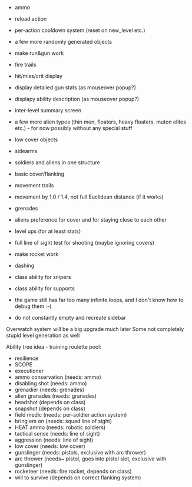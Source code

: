 * ammo
* reload action

* per-action cooldown system (reset on new_level etc.)
* a few more randomly generated objects
* make run&gun work

* fire trails
* hit/miss/crit display

* display detailed gun stats (as mouseover popup?)
* displapy ability description (as mouseover popup?)
* inter-level summary screen
* a few more alien types (thin men, floaters, heavy floaters, muton elites etc.) - for now possibly without any special stuff

* low cover objects
* sidearms
* soldiers and aliens in one structure
* basic cover/flanking
* movement trails
* movement by 1.0 / 1.4, not full Euclidean distance (if it works)
* grenades
* aliens preference for cover and for staying close to each other
* level ups (for at least stats)
* full line of sight test for shooting (maybe ignoring covers)
* make rocket work
* dashing
* class ability for snipers
* class ability for supports
* the game still has far too many infinite loops, and I don't know how to debug them :-(
* do not constantly empty and recreate sidebar

Overwatch system will be a big upgrade much later
Some not completely stupid level generation as well

Ability tree idea - training roulette pool:
* resilience
* SCOPE
* executioner
* ammo conservation (needs: ammo)
* disabling shot (needs: ammo)
* grenadier (needs: grenades)
* alien granades (needs: granades)
* headshot (depends on class)
* snapshot (depends on class)
* field medic (needs: per-soldier action system)
* bring em on (needs: squad line of sight)
* HEAT ammo (needs: robotic soldiers)
* tactical sense (needs: line of sight)
* aggression (needs: line of sight)
* low cover (needs: low cover)
* gunslinger (needs: pistols, exclusive with arc thrower)
* arc thrower (needs~ pistol, goes into pistol slot, exclusive with gunslinger)
* rocketeer (needs: fire rocket, depends on class)
* will to survive (depends on correct flanking system)
